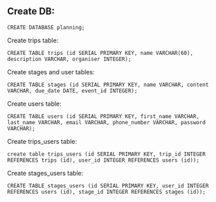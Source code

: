 
Create DB:
-----
```
CREATE DATABASE planning;
```
Create trips table:
```
CREATE TABLE trips (id SERIAL PRIMARY KEY, name VARCHAR(60), description VARCHAR, organiser INTEGER);
```
Create stages and user tables:
```
CREATE TABLE stages (id SERIAL PRIMARY KEY, name VARCHAR, content VARCHAR, due_date DATE, event_id INTEGER);
```
Create users table:
```
CREATE TABLE users (id SERIAL PRIMARY KEY, first_name VARCHAR, last_name VARCHAR, email VARCHAR, phone_number VARCHAR, password VARCHAR);
```

Create trips_users table: 

```
create table trips_users (id SERIAL PRIMARY KEY, trip_id INTEGER REFERENCES trips (id), user_id INTEGER REFERENCES users (id));
```

Create stages_users table:

```
CREATE TABLE stages_users (id SERIAL PRIMARY KEY, user_id INTEGER REFERENCES users (id), stage_id INTEGER REFERENCES stages (id));
```